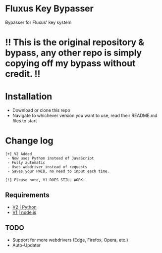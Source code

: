 # Fluxus Key Bypasser
Bypasser for Fluxus' key system

# ‼ This is the original repository & bypass, any other repo is simply copying off my bypass without credit. ‼

# Installation
 - Download or clone this repo
 - Navigate to whichever version you want to use, read their README.md files to start

# Change log
```
[+] V2 Added
 - Now uses Python instead of JavaScript
 - Fully automatic
 - Uses webdriver instead of requests
 - Saves your HWID, no need to input each time.

[!] Please note, V1 DOES STILL WORK.
```


## Requirements
 - [V2 | Python](https://www.python.org/)
 - [V1 | node.js](https://nodejs.org/en)


## TODO
- Support for more webdrivers (Edge, Firefox, Opera, etc.)
- Auto-Updater
